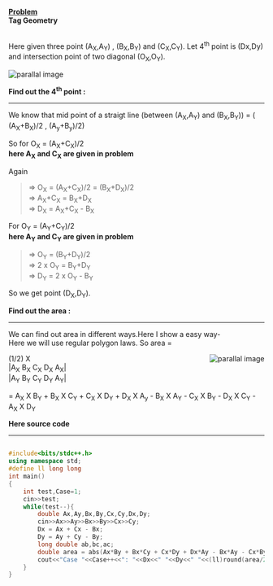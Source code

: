 **<a href="https://lightoj.com/problem/area-of-a-parallelogram">Problem</a></br>
Tag Geometry**</br></br>


Here given three point (A<sub>X</sub>,A<sub>Y</sub>) , (B<sub>X</sub>,B<sub>Y</sub>) and (C<sub>X</sub>,C<sub>Y</sub>). Let 4<sup>th</sup> point is (Dx,Dy) and intersection point of two diagonal (O<sub>X</sub>,O<sub>Y</sub>). 

<img src="https://github.com/Mestu-Paul/myOwnCode/blob/main/LightOj/parellelogram.png" alt="parallal image">

**Find out the 4<sup>th</sup> point :**</br><hr>
We know that mid point of a straigt line (between (A<sub>X</sub>,A<sub>Y</sub>) and (B<sub>X</sub>,B<sub>Y</sub>)) =  ( (A<sub>X</sub>+B<sub>X</sub>)/2 , (A<sub>y</sub>+B<sub>y</sub>)/2)

So for O<sub>X</sub> = (A<sub>X</sub>+C<sub>X</sub>)/2 </br>
**here A<sub>X</sub> and C<sub>X</sub> are given in problem**

Again 
> => O<sub>X</sub> = (A<sub>X</sub>+C<sub>X</sub>)/2 = (B<sub>X</sub>+D<sub>X</sub>)/2 </br>
> => A<sub>X</sub>+C<sub>X</sub> = B<sub>X</sub>+D<sub>X</sub></br>
> => D<sub>X</sub> =  A<sub>X</sub>+C<sub>X</sub> - B<sub>X</sub>

For O<sub>Y</sub> = (A<sub>Y</sub>+C<sub>Y</sub>)/2 </br>
**here A<sub>Y</sub> and C<sub>Y</sub> are given in problem**
> => O<sub>Y</sub> = (B<sub>Y</sub>+D<sub>Y</sub>)/2 </br>
> => 2 x O<sub>Y</sub> = B<sub>Y</sub>+D<sub>Y</sub></br>
> => D<sub>Y</sub> =  2 x O<sub>Y</sub> - B<sub>Y</sub>

So we get point (D<sub>X</sub>,D<sub>Y</sub>).

**Find out the area :**</br><hr>

We can find out area in different ways.Here I show a easy way-</br>
Here we will use regular polygon laws. 
So area = </br>

<img src="https://github.com/Mestu-Paul/myOwnCode/blob/main/LightOj/law.png" alt="parallal image" align="right">
(1/2) X </br>
|A<sub>X</sub> B<sub>X</sub> C<sub>X</sub> D<sub>X</sub> A<sub>X</sub>|</br>
|A<sub>Y</sub> B<sub>Y</sub> C<sub>Y</sub> D<sub>Y</sub> A<sub>Y</sub>|</br>

=  A<sub>X</sub> X B<sub>Y</sub> + B<sub>X</sub> X C<sub>Y</sub> + C<sub>X</sub> X D<sub>Y</sub> + 
D<sub>X</sub> X A<sub>y</sub> - B<sub>X</sub> X A<sub>Y</sub> - C<sub>X</sub> X B<sub>Y</sub> - D<sub>X</sub> X C<sub>Y</sub> - A<sub>X</sub> X D<sub>Y</sub>


**Here source code**</br><hr>
``` c++

#include<bits/stdc++.h>
using namespace std;
#define ll long long
int main()
{
    int test,Case=1;
    cin>>test;
    while(test--){
        double Ax,Ay,Bx,By,Cx,Cy,Dx,Dy;
        cin>>Ax>>Ay>>Bx>>By>>Cx>>Cy;
        Dx = Ax + Cx - Bx;
        Dy = Ay + Cy - By;
        long double ab,bc,ac;
        double area = abs(Ax*By + Bx*Cy + Cx*Dy + Dx*Ay - Bx*Ay - Cx*By - Dx*Cy - Ax*Dy);
        cout<<"Case "<<Case++<<": "<<Dx<<" "<<Dy<<" "<<(ll)round(area/2)<<endl;
    }
}

```
